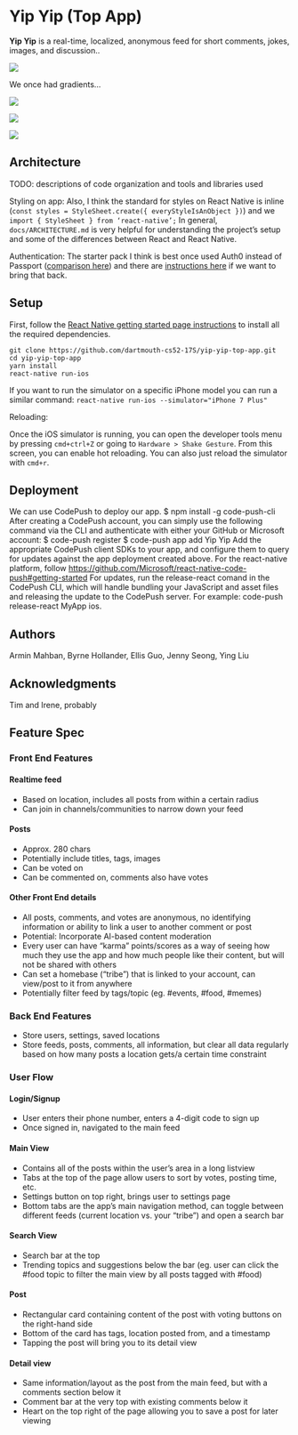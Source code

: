 # Yip Yip (Top App)

**Yip Yip** is a real-time, localized, anonymous feed for short comments, jokes, images, and discussion..

![](screenshots/newFeed.png)

We once had gradients...

![](screenshots/login.png)

![](screenshots/main.png)

![](screenshots/userPersonas.png)

## Architecture

TODO:  descriptions of code organization and tools and libraries used

Styling on app:
Also, I think the standard for styles on React Native is inline (`const styles = StyleSheet.create({ everyStyleIsAnObject })`) and we `import { StyleSheet } from ‘react-native’;` In general, `docs/ARCHITECTURE.md` is very helpful for understanding the project’s setup and some of the differences between React and React Native.

Authentication:
The starter pack I think is best once used Auth0 instead of Passport ([comparison here](https://auth0.com/learn/lp-auth0-vs-passport/)) and there are [instructions here](https://github.com/futurice/pepperoni-app-kit/blob/master/docs/AUTH0.md) if we want to bring that back.

## Setup

First, follow the [React Native getting started page instructions](https://facebook.github.io/react-native/docs/getting-started.html) to install all the required dependencies.

```
git clone https://github.com/dartmouth-cs52-17S/yip-yip-top-app.git
cd yip-yip-top-app
yarn install
react-native run-ios
```

If you want to run the simulator on a specific iPhone model you can run a similar command: `react-native run-ios --simulator="iPhone 7 Plus"`

Reloading:

Once the iOS simulator is running, you can open the developer tools menu by pressing `cmd+ctrl+Z` or going to `Hardware > Shake Gesture`. From this screen, you can enable hot reloading. You can also just reload the simulator with `cmd+r`.

## Deployment

We can use CodePush to deploy our app.
  $ npm install -g code-push-cli
  After creating a CodePush account, you can simply use the following command via the CLI and authenticate with either your GitHub or Microsoft account:
  $ code-push register
  $ code-push app add Yip Yip
  Add the appropriate CodePush client SDKs to your app, and configure them to query for updates against the app deployment created above.
  For the react-native platform, follow https://github.com/Microsoft/react-native-code-push#getting-started
  For updates, run the release-react comand in the CodePush CLI, which will handle bundling your JavaScript and asset files and releasing the update to the CodePush server. For example: code-push release-react MyApp ios.

## Authors

Armin Mahban, Byrne Hollander, Ellis Guo, Jenny Seong, Ying Liu

## Acknowledgments

Tim and Irene, probably

## Feature Spec

### Front End Features

#### Realtime feed

- Based on location, includes all posts from within a certain radius
- Can join in channels/communities to narrow down your feed

#### Posts

- Approx. 280 chars
- Potentially include titles, tags, images
- Can be voted on
- Can be commented on, comments also have votes

#### Other Front End details

- All posts, comments, and votes are anonymous, no identifying information or ability to link a user to another comment or post
- Potential: Incorporate AI-based content moderation
- Every user can have “karma” points/scores as a way of seeing how much they use the app and how much people like their content, but will not be shared with others
- Can set a homebase (“tribe”) that is linked to your account, can view/post to it from anywhere
- Potentially filter feed by tags/topic (eg. #events, #food, #memes)

### Back End Features

- Store users, settings, saved locations
- Store feeds, posts, comments, all information, but clear all data regularly based on how many posts a location gets/a certain time constraint


### User Flow

#### Login/Signup

- User enters their phone number, enters a 4-digit code to sign up
- Once signed in, navigated to the main feed

#### Main View

- Contains all of the posts within the user’s area in a long listview
- Tabs at the top of the page allow users to sort by votes, posting time, etc.
- Settings button on top right, brings user to settings page
- Bottom tabs are the app’s main navigation method, can toggle between different feeds (current location vs. your “tribe”) and open a search bar

#### Search View

- Search bar at the top
- Trending topics and suggestions below the bar (eg. user can click the #food topic to filter the main view by all posts tagged with #food)

#### Post

- Rectangular card containing content of the post with voting buttons on the right-hand side
- Bottom of the card has tags, location posted from, and a timestamp
- Tapping the post will bring you to its detail view

#### Detail view

- Same information/layout as the post from the main feed, but with a comments section below it
- Comment bar at the very top with existing comments below it
- Heart on the top right of the page allowing you to save a post for later viewing
